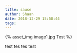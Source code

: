 ```yaml
---
title: sause
author: Shaan
date: 2018-12-29 15:58:44
tags:
---
```



{% asset_img image1.jpg Test %}

test tes tes test
